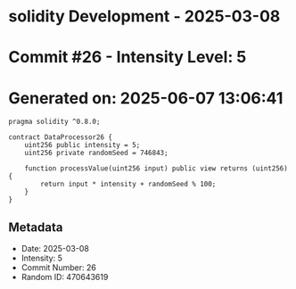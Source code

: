 ﻿# solidity Development - 2025-03-08
# Commit #26 - Intensity Level: 5
# Generated on: 2025-06-07 13:06:41
```solidity
pragma solidity ^0.8.0;

contract DataProcessor26 {
    uint256 public intensity = 5;
    uint256 private randomSeed = 746843;

    function processValue(uint256 input) public view returns (uint256) {
        return input * intensity + randomSeed % 100;
    }
}
```
## Metadata
- Date: 2025-03-08
- Intensity: 5
- Commit Number: 26
- Random ID: 470643619
